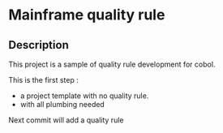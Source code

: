 Mainframe quality rule
======================

Description
-----------

This project is a sample of quality rule development for cobol.


This is the first step : 
- a project template with no quality rule.
- with all plumbing needed

Next commit will add a quality rule
